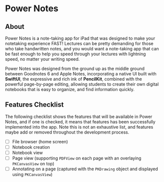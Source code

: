 # Power Notes

## About
Power Notes is a note-taking app for iPad that was designed to make your notetaking experience FAST! Lectures can be pretty demanding for those who take handwritten notes, and you would want a note-taking app that can be fast enough to help you speed through your lectures with lightning speed, no matter your writing speed.

Power Notes was designed from the ground up as the middle ground between Goodnotes 6 and Apple Notes, incorporating a native UI built with **SwiftUI**, the expressive and rich ink of **PencilKit**, combined with the powerful page-by-page editing, allowing students to create their own digital notebooks that is easy to organize, and find information quickly.

## Features Checklist
The following checklist shows the features that will be available in Power Notes, and if one is checked, it means that features has been successfully implemented into the app. Note this is not an exhaustive list, and features maybe add or removed throughout the development process.

- [ ] File browser (home screen)
- [ ] Notebook creation
- [ ] Notebook view
- [ ] Page view (supporting `PDFView` on each page with an overlaying `PKCanvasView` on top)
- [ ] Annotating on a page (captured with the `PKDrawing` object and displayed using `PKCanvasView`)